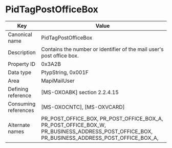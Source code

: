# PidTagPostOfficeBox

| Key | Value |
|---|---|
| Canonical name | PidTagPostOfficeBox |
| Description | Contains the number or identifier of the mail user's post office box. |
| Property ID | 0x3A2B |
| Data type | PtypString, 0x001F |
| Area | MapiMailUser |
| Defining reference | [MS-OXOABK] section 2.2.4.15 |
| Consuming references | [MS-OXOCNTC], [MS-OXVCARD] |
| Alternate names | PR_POST_OFFICE_BOX, PR_POST_OFFICE_BOX_A, PR_POST_OFFICE_BOX_W, PR_BUSINESS_ADDRESS_POST_OFFICE_BOX, PR_BUSINESS_ADDRESS_POST_OFFICE_BOX_A, |
